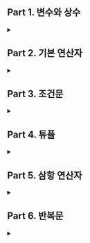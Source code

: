 
## Part 1. 변수와 상수
<details>
<summary> </summary>

__1) 변수(var)__
```swift
    var a = 4           // print(a) = 4
    var b = 6           // print(b) = 6
    a = 3               // print(a) = 3
```
💡 즉, 변수는 안의 값이 바뀔 수 있는 것

<br>  

__2) 상수(let)__
```swift
    let a = 3
    let b = 5 
    a = b               // 오류 발생
```
💡 즉, 상수는 안의 값이 변할 수 없는 것

<br>  

__3) 데이터타입__
```swift
    var a: Int = 4
    a = 3.14            // 오류 발생
```
💡 데이터 타입은 선언할 때 주었던 형태와 맞는 값을 변수로 사용할 수 있다.

<br>  

__4) Character와 String의 차이__
```swift
    let Str: String = ""
    let Cha: Character = " "
```
💡String은 빈 문자열을 저장할 수 있다. Charater는 빈 문자열을 저장할 수 없음(공백은 가능)

<br>  

__5) 타입형변환__
- Stirng to Int 
```swift
    let str: String = "123"
    let num = Int(str)
```

- String to etc
```swift
    let str: String = "123.4"
    let num1 = Double(str)          // 결과 : 123.4
    let num2 = Int(str)             // int형이 아니기 때문에 nil 반환
    
    let number: Int= 1
    let num3 = Double(number)       // 결과 : 1.0
```

<br>  

__6) 스위프트는 다른 타입끼리 계산할 수 없다.__
```swift
    let num1: Int =  5
    let num2: double = 3.14
    let result = num1 + num2        // 에러발생
```

<br>  

__7) 타입추론__  
```
Option + 변수명 클릭시 어떤 타입인지 추론할 수 있음
```
<br>

__8) Type Alias__
```
기존에 선언되어 있거나 내가 만든 타입 등에 새로운 별칭을 붙여서 가독성을 높이는 데에 사용  
TypeAlias Name = String
```
</details>




## Part 2. 기본 연산자
<details>
<summary>  </summary>
    
__1) 비교 연산자__
```
== : Euqal to operator  
!= : Not equal to operator  
>  : Grater than operator  
>= : Grater than or equal to operator  
<  : Less than operator  
<= : Less than or equal to operator   
```
<br>

__2) 논리 연산자__  
```
! : Not operator
&& : AND operator
|| : OR operator
```
<br>

__3) 연산 우선순위__  
```
곱셈/나눗셈 > 덧셈/뺄셈 > 비교연산자 > 논리연산자 > 할당/복합할당 연산자  
```
</details>





## Part 3. 조건문
<details>
<summary> </summary>

__1) if문__  
조건은 항상 참/거짓  

- 조건문의 특징  

```
1) 논리적인 구조 및 조건의 순서가 중요하다.
   범위가 작은 조건이 먼저 와야한다.
2) 조건은 &&와 ||로 연결이 가능하다.
3) 중첩 if문이 가능하다.
```

<br>  

- if
```swift
    var num: Int = 10
    if num >= 10 {
        print("10이상 입니다.")
    }
```
- if-else
```swift
    var num: Int = 10
    if num >= 10 {
        print("10이상 입니다.")
    }
    else {
        print("10이하 입니다.")
    }
```
- if-else if-else
```swift
    var num: Int = 15
    if num <= 10 {
        print("10이하 입니다.")
    }
    else if num >= 20 {
        print("20이상 입니다.")
    }
    else {
        print("10보다 크고 20보다 작습니다.")
    }
```  

__2) Switch__
표현식/변수를 분기처리할 때 사용하는 조건문

- 스위치문의 특징
```
1) 스위치문에서 ,(콤마)는 또는의 의미로 여러 매칭 값을 넣을 수 있다.
2) 스위치문은 모든 경우의 수를 다루어야 하며 모든 사례를 다루지 않았을 경우 default 케이스가 반드시 필요하다.
3) 각 케이스에는 문장이 최소 하나 이상 있어야 하며 없다면 컴파일 에러 발생
   실행하지 않으려면 break문을 사용
4) 부등식을 사용할 수 없으므로 범위 매칭을 사용
   ex) case < 0 ➡️ case ..<0 // ..은 정수(음수까지 포함)의 범위를 의미
       case >= 10 && case <= 20 ➡️ case 10...20
```

- break
```swift
    var num: Int = 10
    
    switch num {
    case ..<10 :
        print("1")      //print nothing
        break
    case 10 :
        print("2")      // print 2
        break
    default :
        print("3")      // print nothing
    }
```
<br>  

- fallthrough
```swift
    var num: Int = 10
    
    switch num {
    case ..<10 :
        print("1")
        fallthrough     //print nothing
    case 10 :
        print("2")
        fallthrough     // print 2
    default :
        print("3")      // print 3
    }
```

<br>  

- binding
```swift
    var num: Int = 7
    
    switch num {
    case let x where x % 2 == 0:       // let x = num
        print("짝수입니다.")
    case let x where % 2 != 0: 
        print("홀수입니다.")
    default:
        break
    }
```
💡 상수(변수도 가능) 바인딩은 주로 where와 함께 사용 
</details>


## Part 4. 튜플
<details>
<summary>  </summary>
💡 2개 이상의 연관된 데이터를 저장하는 혼복합 타입  

<br>

- 튜플의 특징
```
1) 타입이 특별하게 정해져 있지 않다.
2) 포함될 데이터의 개수는 마음대로 정할 수 있다.
3) 데이터의 종류 및 갯수는 튜플을 만들 때 결정되므로 추가/삭제는 불가능하다.
```

- 튜플의 접근
```swift
    let threeValues = (name : "홍길동", age : 20, live : "서울")
    threeValues.0       // 홍길동
    threeValues.1       // 20
    threeValues.2       // 서울
    
    threeValues.name
    threeValues.age
    threeValues.live
```

- 튜플의 바인딩

</details>

    
    
    
    
    
## Part 5. 삼항 연산자
<details>
<summary>  </summary>
</details>

    
    
    
    
    

## Part 6. 반복문
<details>
<summary>  </summary>
</details>




